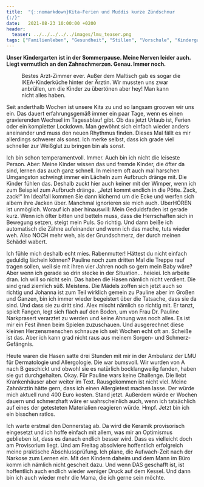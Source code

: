 ```yaml
---
title:  "{::nomarkdown}Kita-Ferien und Muddis kurze Zündschnur
{:/}"
date:   2021-08-23 10:00:00 +0200
header:
  teaser: ../../../../../images/lmu_teaser.png
tags: ["Familienleben", "Gesundheit", "Stillen", "Vorschule", "Kindergarten"]
---
```


**Unser Kindergarten ist in der Sommerpause. Meine Nerven leider auch. Liegt vermutlich an den Zahnschmerzen. Genau. Immer noch.**

<figure>
  <img src="../../../../../images/lmu.png" alt="">
  <figcaption>Bestes Arzt-Zimmer ever. Außer dem Maltisch gab es sogar die IKEA-Kinderküche hinter der Ärztin. Wir mussten uns zwar anbrüllen, um die Kinder zu übertönen aber hey! Man kann nicht alles haben.</figcaption>
</figure>  

Seit anderthalb Wochen ist unsere Kita zu und so langsam grooven wir uns ein. Das dauert erfahrungsgemäß immer ein paar Tage, wenn es einen gravierenden Wechsel im Tagesablauf gibt. Ob das jetzt Urlaub ist, Ferien oder ein kompletter Lockdown. Man gewöhnt sich einfach wieder anders aneinander und muss den neuen Rhythmus finden. Dieses Mal fällt es mir allerdings schwerer als sonst. Ich merke selbst, dass ich grade viel schneller zur Weißglut zu bringen bin als sonst.

Ich bin schon temperamentvoll. Immer. Auch bin ich nicht die leiseste Person. Aber: Meine Kinder wissen das und fremde Kinder, die öfter da sind, lernen das auch ganz schnell. In meinem oft auch mal harschen Umgangston schwingt immer ein Lächeln zum Aufbruch dränge mit. Die Kinder fühlen das. Deshalb zuckt hier auch keiner mit der Wimper, wenn ich zum Beispiel zum Aufbruch dränge. „Jetzt kommt endlich in die Pötte. Zack, zack!“ Im Idealfall kommen Sie dann kichernd um die Ecke und werfen sich albern ihre Jacken über. Manchmal ignorieren sie mich auch. ÜberHÖREN ist unmöglich. Worauf ich aber hinauswill: Mein Geduldsfaden ist gerade kurz. Wenn ich öfter bitten und betteln muss, dass die Herrschaften sich in Bewegung setzen, steigt mein Puls. So richtig. Und dann beiße ich automatisch die Zähne aufeinander und wenn ich das mache, tuts wieder weh. Also NOCH mehr weh, als der Grundschmerz, der durch meinen Schädel wabert. 

Ich fühle mich deshalb echt mies. Rabenmutter! Hättest du nicht einfach geduldig lächeln können? Pauline noch zum dritten Mal die Treppe rauf tragen sollen, weil sie mit ihren vier Jahren noch so gern mein Baby wäre? Aber wenn ich gerade so drin stecke in der Situation… heieiei. Ich arbeite dran. Ich will so nicht sein. Das haben die Hasen nämlich nicht verdient. Die sind grad ziemlich süß. Meistens. Die Mädels zoffen sich jetzt auch so richtig und Johanna ist zum Teil wirklich gemein zu Pauline aber im Großen und Ganzen, bin ich immer wieder begeistert über die Tatsache, dass sie da sind. Und dass sie zu dritt sind. Alex mischt nämlich so richtig mit. Er tanzt, spielt Fangen, legt sich flach auf den Boden, um von Frau Dr. Pauline Narkprasert verarztet zu werden und keine Ahnung was noch alles. Es ist mir ein Fest ihnen beim Spielen zuzuschauen. Und ausgerechnet diese kleinen Herzensmenschen schnauze ich seit Wochen echt oft an. Scheiße ist das. Aber ich kann grad nicht raus aus meinem Sorgen- und Schmerz-Gefängnis. 

Heute waren die Hasen satte drei Stunden mit mir in der Ambulanz der LMU für Dermatologie und Allergologie. Die war bumsvoll. Wir wurden von A nach B geschickt und obwohl sie es natürlich bocklangweilig fanden, haben sie gut durchgehalten. Okay. Für Pauline wars keine Challenge. Die liebt Krankenhäuser aber weiter im Text. Rausgekommen ist nicht viel. Meine Zahnärztin hätte gern, dass ich einen Allergietest machen lasse. Der würde mich aktuell rund 400 Euro kosten. Stand jetzt. Außerdem würde er Wochen dauern und schmerzhaft wäre er wahrscheinlich auch, wenn ich tatsächlich auf eines der getesteten Materialien reagieren würde. Hmpf. Jetzt bin ich ein bisschen ratlos. 

Ich warte erstmal den Donnerstag ab. Da wird die Keramik provisorisch eingesetzt und ich hoffe einfach mit allem, was mir an Optimismus geblieben ist, dass es danach endlich besser wird. Dass es vielleicht doch am Provisorium liegt. Und am Freitag absolviere hoffentlich erfolgreich meine praktische Abschlussprüfung. Ich plane, die Aufwach-Zeit nach der Narkose zum Lernen ein. Mit den Kindern daheim und dem Mann im Büro komm ich nämlich nicht gescheit dazu. Und wenn DAS geschafft ist, ist hoffentlich auch endlich wieder weniger Druck auf dem Kessel. Und dann bin ich auch wieder mehr die Mama, die ich gerne sein möchte. 
 
 
 


   


 



 






 






 


 
 






















 








 

   



















  












 






 





  


  






					 


 
 








